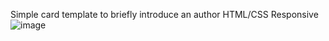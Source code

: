 Simple card template to briefly introduce an author
HTML/CSS
Responsive
![image](https://github.com/enerisan/author_card_template/assets/159542722/9bdb4ac5-6f84-4c55-be5a-9abad95e0ea8)
